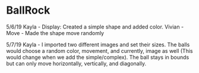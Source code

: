 # BallRock

5/6/19
Kayla - Display: Created a simple shape and added color.
Vivian - Move - Made the shape move randomly

5/7/19
Kayla - I imported two different images and set their sizes. The balls would choose a random color, movement, and currently, image as well (This would change when we add the simple/complex).  The ball stays in bounds but can only move horizontally, vertically, and diagonally.
